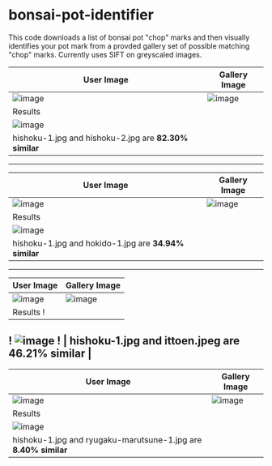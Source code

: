 # bonsai-pot-identifier
This code downloads a list of bonsai pot "chop" marks and then visually identifies your pot mark from a provded gallery set of possible matching "chop" marks.
Currently uses SIFT on greyscaled images.

| User Image | Gallery Image |
| ---------- | ------------- |
| ![image](https://github.com/mandeldebugger/bonsai-pot-identifier/assets/2265446/5dc36296-f061-41ec-82a7-5c83a4bf56c4) | ![image](https://github.com/mandeldebugger/bonsai-pot-identifier/assets/2265446/968c241c-0536-47ad-8c30-59bbd1e3b332) |
| Results |
| ![image](https://github.com/mandeldebugger/bonsai-pot-identifier/assets/2265446/f34a3923-e74a-4329-8d38-8e16a0db7668) |
| hishoku-1.jpg and hishoku-2.jpg are **82.30% similar** |
------------------------------
| User Image | Gallery Image |
| ---------- | ------------- |
| ![image](https://github.com/mandeldebugger/bonsai-pot-identifier/assets/2265446/fb0b3fe8-e4b1-4c14-9d17-bd49db09fbcd) | ![image](https://github.com/mandeldebugger/bonsai-pot-identifier/assets/2265446/b006ab49-b8fa-424b-bb10-a0c991086d88) |
| Results |
| ![image](https://github.com/mandeldebugger/bonsai-pot-identifier/assets/2265446/d20453b8-4923-45bd-9945-47b666b29ed6) |
| hishoku-1.jpg and hokido-1.jpg are **34.94% similar** |
------------------------------
| User Image | Gallery Image |
| ---------- | ------------- |
| ![image](https://github.com/mandeldebugger/bonsai-pot-identifier/assets/2265446/7360abcf-66f0-4989-bf42-9822db0d5086) | ![image](https://github.com/mandeldebugger/bonsai-pot-identifier/assets/2265446/940b5d1d-3c63-4a46-ac50-7e13c278e993) |
| Results !
! ![image](https://github.com/mandeldebugger/bonsai-pot-identifier/assets/2265446/c80d9dfd-4339-4fcd-9086-89a6e9347e86) !
| hishoku-1.jpg and ittoen.jpeg are **46.21% similar** |
------------------------------
| User Image | Gallery Image |
| ---------- | ------------- |
| ![image](https://github.com/mandeldebugger/bonsai-pot-identifier/assets/2265446/41b12c2f-5f3b-4f40-9e4c-e742efa57432) | ![image](https://github.com/mandeldebugger/bonsai-pot-identifier/assets/2265446/2a95050c-b3a7-4031-a288-3530f4f501ff) |
| Results |
| ![image](https://github.com/mandeldebugger/bonsai-pot-identifier/assets/2265446/6110cebe-863c-4642-803a-9b837531419b) |
| hishoku-1.jpg and ryugaku-marutsune-1.jpg are **8.40% similar** |

